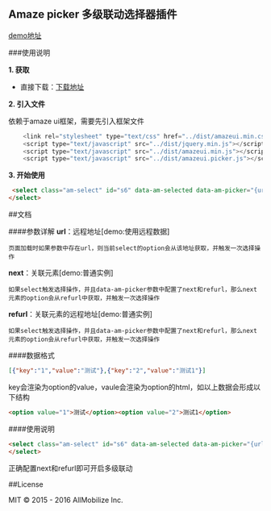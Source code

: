 ## Amaze picker 多级联动选择器插件

[demo地址](https://lscho.github.io/am-picker/docs/demo.html "demo地址")

###使用说明

**1. 获取**

- 直接下载：[下载地址](https://github.com/lscho/am-picker/archive/master.zip)

**2. 引入文件** 

依赖于amaze ui框架，需要先引入框架文件
```javascript
    <link rel="stylesheet" type="text/css" href="../dist/amazeui.min.css">
    <script type="text/javascript" src="../dist/jquery.min.js"></script>
    <script type="text/javascript" src="../dist/amazeui.min.js"></script>
    <script type="text/javascript" src="../dist/amazeui.picker.js"></script>
```

**3. 开始使用**

```html
 <select class="am-select" id="s6" data-am-selected data-am-picker="{url:'s2.json',next:'#s7',refurl:'s4.json?city=%value%'}">
</select>
```

##文档

####参数详解
  **url**：远程地址[demo:使用远程数据] 

    页面加载时如果参数中存在url，则当前select的option会从该地址获取，并触发一次选择操作

 **next**：关联元素[demo:普通实例] 

    如果select触发选择操作，并且data-am-picker参数中配置了next和refurl，那么next元素的option会从refurl中获取，并触发一次选择操作

  **refurl**：关联元素的远程地址[demo:普通实例] 
  
    如果select触发选择操作，并且data-am-picker参数中配置了next和refurl，那么next元素的option会从refurl中获取，并触发一次选择操作

####数据格式

```json
[{"key":"1","value":"测试"},{"key":"2","value":"测试1"}]
```
key会渲染为option的value，vaule会渲染为option的html，如以上数据会形成以下结构

```html
<option value="1">测试</option><option value="2">测试1</option>
```

####使用说明

```html
<select class="am-select" id="s6" data-am-selected data-am-picker="{url:'s2.json',next:'#s7',refurl:'s4.json?city=%value%'}">
</select>
``` 
正确配置next和refurl即可开启多级联动


##License

MIT © 2015 - 2016 AllMobilize Inc.